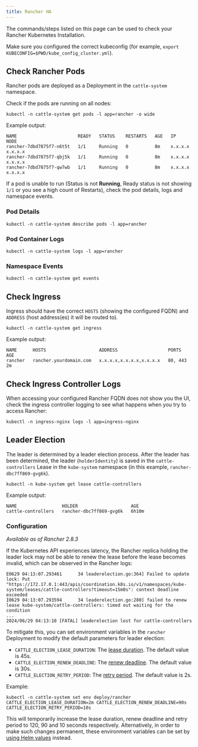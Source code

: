```yaml
---
title: Rancher HA
---
```


<head>
  <link rel="canonical" href="https://ranchermanager.docs.rancher.com/troubleshooting/other-troubleshooting-tips/rancher-ha"/>
</head>

The commands/steps listed on this page can be used to check your Rancher Kubernetes Installation.

Make sure you configured the correct kubeconfig (for example, `export KUBECONFIG=$PWD/kube_config_cluster.yml`).

## Check Rancher Pods

Rancher pods are deployed as a Deployment in the `cattle-system` namespace.

Check if the pods are running on all nodes:

```
kubectl -n cattle-system get pods -l app=rancher -o wide
```

Example output:

```
NAME                       READY   STATUS    RESTARTS   AGE   IP          NODE
rancher-7dbd7875f7-n6t5t   1/1     Running   0          8m    x.x.x.x     x.x.x.x
rancher-7dbd7875f7-qbj5k   1/1     Running   0          8m    x.x.x.x     x.x.x.x
rancher-7dbd7875f7-qw7wb   1/1     Running   0          8m    x.x.x.x     x.x.x.x
```

If a pod is unable to run (Status is not **Running**, Ready status is not showing `1/1` or you see a high count of Restarts), check the pod details, logs and namespace events.

### Pod Details

```
kubectl -n cattle-system describe pods -l app=rancher
```

### Pod Container Logs

```
kubectl -n cattle-system logs -l app=rancher
```

### Namespace Events

```
kubectl -n cattle-system get events
```

## Check Ingress

Ingress should have the correct `HOSTS` (showing the configured FQDN) and `ADDRESS` (host address(es) it will be routed to).

```
kubectl -n cattle-system get ingress
```

Example output:

```
NAME      HOSTS                    ADDRESS                   PORTS     AGE
rancher   rancher.yourdomain.com   x.x.x.x,x.x.x.x,x.x.x.x   80, 443   2m
```

## Check Ingress Controller Logs

When accessing your configured Rancher FQDN does not show you the UI, check the ingress controller logging to see what happens when you try to access Rancher:

```
kubectl -n ingress-nginx logs -l app=ingress-nginx
```

## Leader Election

The leader is determined by a leader election process. After the leader has been determined, the leader (`holderIdentity`) is saved in the `cattle-controllers` Lease in the `kube-system` namespace (in this example, `rancher-dbc7ff869-gvg6k`).

```
kubectl -n kube-system get lease cattle-controllers
```

Example output:

```
NAME                 HOLDER                    AGE
cattle-controllers   rancher-dbc7ff869-gvg6k   6h10m
```

### Configuration

_Available as of Rancher 2.8.3_

If the Kubernetes API experiences latency, the Rancher replica holding the leader lock may not be able to renew the lease before the lease becomes invalid, which can be observed in the Rancher logs:
```
E0629 04:13:07.293461      34 leaderelection.go:364] Failed to update lock: Put "https://172.17.0.1:443/apis/coordination.k8s.io/v1/namespaces/kube-system/leases/cattle-controllers?timeout=15m0s": context deadline exceeded
I0629 04:13:07.293594      34 leaderelection.go:280] failed to renew lease kube-system/cattle-controllers: timed out waiting for the condition
...
2024/06/29 04:13:10 [FATAL] leaderelection lost for cattle-controllers
```

To mitigate this, you can set environment variables in the `rancher` Deployment to modify the default parameters for leader election:
- `CATTLE_ELECTION_LEASE_DURATION`: The [lease duration](https://pkg.go.dev/k8s.io/client-go/tools/leaderelection#LeaderElectionConfig.LeaseDuration). The default value is 45s.
- `CATTLE_ELECTION_RENEW_DEADLINE`: The [renew deadline](https://pkg.go.dev/k8s.io/client-go/tools/leaderelection#LeaderElectionConfig.RenewDeadline). The default value is 30s.
- `CATTLE_ELECTION_RETRY_PERIOD`: The [retry period](https://pkg.go.dev/k8s.io/client-go/tools/leaderelection#LeaderElectionConfig.RetryPeriod). The default value is 2s.

Example:
```
kubectl -n cattle-system set env deploy/rancher CATTLE_ELECTION_LEASE_DURATION=2m CATTLE_ELECTION_RENEW_DEADLINE=90s CATTLE_ELECTION_RETRY_PERIOD=10s
```
This will temporarily increase the lease duration, renew deadline and retry period to 120, 90 and 10 seconds respectively.
Alternatively, in order to make such changes permanent, these environment variables can be set by [using Helm values](../../getting-started/installation-and-upgrade/installation-references/helm-chart-options.md#setting-extra-environment-variables) instead.

